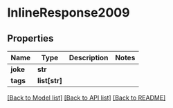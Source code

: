 # InlineResponse2009

## Properties
Name | Type | Description | Notes
------------ | ------------- | ------------- | -------------
**joke** | **str** |  | 
**tags** | **list[str]** |  | 

[[Back to Model list]](../README.md#documentation-for-models) [[Back to API list]](../README.md#documentation-for-api-endpoints) [[Back to README]](../README.md)


